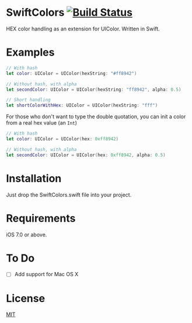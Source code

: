 SwiftColors [![Build Status](http://img.shields.io/travis/thii/SwiftColors.svg?style=flat)](https://travis-ci.org/thii/SwiftColors)
===========

HEX color handling as an extension for UIColor. Written in Swift.

# Examples
``` swift
// With hash
let color: UIColor = UIColor(hexString: "#ff8942")

// Without hash, with alpha
let secondColor: UIColor = UIColor(hexString: "ff8942", alpha: 0.5)

// Short handling
let shortColorWithHex: UIColor = UIColor(hexString: "fff")
```

For those who don't want to type the double quotation, you can init a color from a real hex value (an `Int`)

```swift
// With hash  
let color: UIColor = UIColor(hex: 0xff8942)

// Without hash, with alpha
let secondColor: UIColor = UIColor(hex: 0xff8942, alpha: 0.5)
```


# Installation
Just drop the SwiftColors.swift file into your project.

# Requirements
iOS 7.0 or above.

# To Do
* [ ] Add support for Mac OS X

# License
[MIT](http://thi.mit-license.org/)
